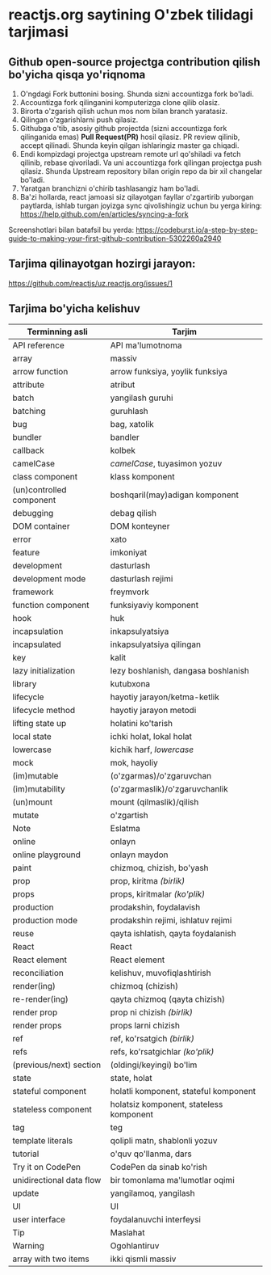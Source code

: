# reactjs.org saytining O'zbek tilidagi tarjimasi

## Github open-source projectga contribution qilish bo'yicha qisqa yo'riqnoma
1. O'ngdagi Fork buttonini bosing. Shunda sizni accountizga fork bo'ladi.
2. Accountizga fork qilinganini komputerizga clone qilib olasiz.
3. Birorta o'zgarish qilish uchun mos nom bilan branch yaratasiz.
4. Qilingan o'zgarishlarni push qilasiz.
5. Githubga o'tib, asosiy github projectda (sizni accountizga fork qilinganida emas) **Pull Request(PR)** hosil qilasiz. PR review qilinib, accept qilinadi. Shunda keyin qilgan ishlaringiz master ga chiqadi.
6. Endi kompizdagi projectga upstream remote url qo'shiladi va fetch qilinib, rebase qivoriladi. Va uni accountizga fork qilingan projectga push qilasiz. Shunda Upstream repository bilan origin repo da bir xil changelar bo'ladi.
7. Yaratgan branchizni o'chirib tashlasangiz ham bo'ladi.
8. Ba'zi hollarda, react jamoasi siz qilayotgan fayllar o'zgartirib yuborgan paytlarda, ishlab turgan joyizga sync qivolishingiz uchun bu yerga kiring: https://help.github.com/en/articles/syncing-a-fork

Screenshotlari bilan batafsil bu yerda: https://codeburst.io/a-step-by-step-guide-to-making-your-first-github-contribution-5302260a2940 


## Tarjima qilinayotgan hozirgi jarayon: 
https://github.com/reactjs/uz.reactjs.org/issues/1

## Tarjima bo'yicha kelishuv

| Terminning asli | Tarjim |
| ------------------ | ---------- |
| API reference | API ma'lumotnoma |
| array | massiv |
| arrow function |  arrow funksiya, yoylik funksiya  |
| attribute | atribut |
| batch | yangilash guruhi |
| batching | guruhlash |
| bug | bag, xatolik  |
| bundler | bandler |
| callback | kolbek |
| camelCase | *camelCase*, tuyasimon yozuv |
| class component | klass komponent |
| (un)controlled component | boshqaril(may)adigan komponent |
| debugging | debag qilish |
| DOM container | DOM konteyner |
| error | xato |
| feature | imkoniyat |
| development | dasturlash |
| development mode | dasturlash rejimi |
| framework | freymvork |
| function component | funksiyaviy komponent |
| hook | huk |
| incapsulation | inkapsulyatsiya |
| incapsulated | inkapsulyatsiya qilingan |
| key | kalit |
| lazy initialization | lezy boshlanish, dangasa boshlanish |
| library | kutubxona |
| lifecycle | hayotiy jarayon/ketma-ketlik |
| lifecycle method | hayotiy jarayon metodi |
| lifting state up | holatini ko'tarish |
| local state | ichki holat, lokal holat |
| lowercase | kichik harf, *lowercase* |
| mock | mok, hayoliy |
| (im)mutable | (o'zgarmas)/o'zgaruvchan |
| (im)mutability | (o'zgarmaslik)/o'zgaruvchanlik |
| (un)mount | mount (qilmaslik)/qilish |
| mutate | o'zgartish |
| Note | Eslatma |
| online | onlayn |
| online playground | onlayn maydon |
| paint | chizmoq, chizish, bo'yash |
| prop | prop, kiritma *(birlik)* |
| props | props, kiritmalar *(ko'plik)* |
| production | prodakshin, foydalavish |
| production mode | prodakshin rejimi, ishlatuv rejimi |
| reuse | qayta ishlatish, qayta foydalanish |
| React | React |
| React element | React element |
| reconciliation | kelishuv, muvofiqlashtirish |
| render(ing) | chizmoq (chizish) |
| re-render(ing) | qayta chizmoq (qayta chizish) |
| render prop | prop ni chizish *(birlik)* |
| render props | props larni chizish |
| ref | ref, ko'rsatgich *(birlik)* |
| refs | refs, ko'rsatgichlar *(ko'plik)* |
| (previous/next) section | (oldingi/keyingi) bo'lim |
| state | state, holat |
| stateful component | holatli komponent, stateful komponent |
| stateless component | holatsiz komponent, stateless komponent |
| tag | teg |
| template literals | qolipli matn, shablonli yozuv |
| tutorial | o'quv qo'llanma, dars |
| Try it on CodePen | CodePen da sinab ko'rish |
| unidirectional data flow | bir tomonlama ma'lumotlar oqimi |
| update | yangilamoq, yangilash |
| UI | UI |
| user interface | foydalanuvchi interfeysi |
| Tip | Maslahat |
| Warning | Ogohlantiruv |
| array with two items | ikki qismli massiv |